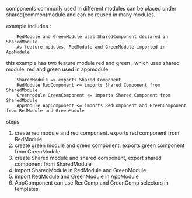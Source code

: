 components commonly used in different modules can be placed under shared(common)module and can be reused in many modules. 

example includes : 
    
        RedModule and GreenModule uses SharedComponent declared in SharedModule.
        As feature modules, RedModule and GreenModule imported in AppModule          

this example has two feature module red and green , which uses shared module. red and green used in appmodule.  

        SharedModule => exports Shared Component 
        RedModule RedComponent <= imports Shared Component from SharedModule
        GreenModule GreenComponent <= imports Shared Component from SharedModule
        AppModule AppComponent <= imports RedComponent and GreenComponent from RedModule and GreenModule

steps  

1. create red module and red component. exports red component from RedModule
2. create green module and green component. exports green component from GreenModule
3. create Shared module and shared component, export shared component from SharedModule
4. import SharedModule in RedModule and GreenModule
5. import RedModule and GreenModule in AppModule
6. AppComponent can use RedComp and GreenComp selectors in templates
